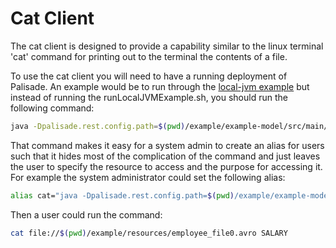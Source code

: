 # Cat Client

The cat client is designed to provide a capability similar to the linux terminal 'cat' command for printing out to the terminal the contents of a file.

To use the cat client you will need to have a running deployment of Palisade. An example would be to run through the [local-jvm example](../../example/deployment/local-jvm/README.md) 
but instead of running the runLocalJVMExample.sh, you should run the following command: 
```bash
java -Dpalisade.rest.config.path=$(pwd)/example/example-model/src/main/resources/configRest.json -cp $(pwd)/client-impl/cat-client/target/cat-client-*-shaded.jar uk.gov.gchq.palisade.client.CatClient Alice file://$(pwd)/example/resources/exampleEmployee_file0.avro SALARY
```

That command makes it easy for a system admin to create an alias for users such that it hides most of the complication of the command and just leaves the user to specify the resource to access and the purpose for accessing it. For example the system administrator could set the following alias:
```bash
alias cat="java -Dpalisade.rest.config.path=$(pwd)/example/example-model/src/main/resources/configRest.json -cp $(pwd)/client-impl/cat-client/target/cat-client-0.2.1-SNAPSHOT-shaded.jar uk.gov.gchq.palisade.client.CatClient "'$(whoami)'
```

Then a user could run the command:
```bash
cat file://$(pwd)/example/resources/employee_file0.avro SALARY
```